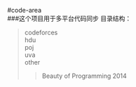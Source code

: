 #code-area  
###这个项目用于多平台代码同步
目录结构：  
>codeforces  
>hdu  
>poj  
>uva  
>other  
>>Beauty of Programming 2014  


